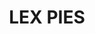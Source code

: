 ---
title: LEX PIES
redirect_to: https://docs.google.com/forms/d/e/1FAIpQLSe_uFifdRJLK7MdtxrVXxU8_oonWr0uDkF9wec51GBSpC99GQ/viewform?usp=sf_link
redirect_from: 
  - /LEXPiesForm
  - /lexpiesform
---